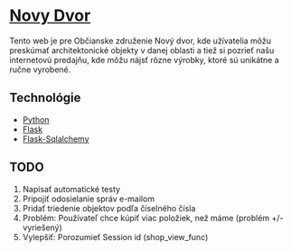 # [Novy Dvor](https://) 

Tento web je pre Občianske združenie Nový dvor, kde užívatelia môžu preskúmať
architektonické objekty v danej oblasti a tiež si pozrieť našu internetovú predajňu,
kde môžu nájsť rôzne výrobky, ktoré sú unikátne a ručne vyrobené.

## Technológie
- [Python](https://www.python.org/)
- [Flask](https://flask.palletsprojects.com/en/2.1.x/)
- [Flask-Sqlalchemy](https://flask-sqlalchemy.palletsprojects.com/en/2.x/)


## TODO
1. Napísať automatické testy
2. Pripojiť odosielanie správ e-mailom
3. Pridať triedenie objektov podľa číselného čísla
4. Problém: Používateľ chce kúpiť viac položiek, než máme (problém +/- vyriešený)
5. Vylepšiť: Porozumieť Session id (shop_view_func)